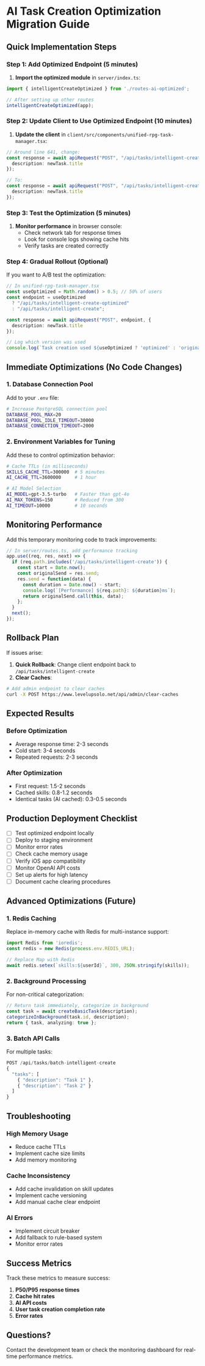 # AI Task Creation Optimization Migration Guide

## Quick Implementation Steps

### Step 1: Add Optimized Endpoint (5 minutes)

1. **Import the optimized module** in `server/index.ts`:
```typescript
import { intelligentCreateOptimized } from './routes-ai-optimized';

// After setting up other routes
intelligentCreateOptimized(app);
```

### Step 2: Update Client to Use Optimized Endpoint (10 minutes)

1. **Update the client** in `client/src/components/unified-rpg-task-manager.tsx`:
```typescript
// Around line 641, change:
const response = await apiRequest("POST", "/api/tasks/intelligent-create", {
  description: newTask.title
});

// To:
const response = await apiRequest("POST", "/api/tasks/intelligent-create-optimized", {
  description: newTask.title
});
```

### Step 3: Test the Optimization (5 minutes)

1. **Monitor performance** in browser console:
   - Check network tab for response times
   - Look for console logs showing cache hits
   - Verify tasks are created correctly

### Step 4: Gradual Rollout (Optional)

If you want to A/B test the optimization:

```typescript
// In unified-rpg-task-manager.tsx
const useOptimized = Math.random() > 0.5; // 50% of users
const endpoint = useOptimized 
  ? "/api/tasks/intelligent-create-optimized"
  : "/api/tasks/intelligent-create";

const response = await apiRequest("POST", endpoint, {
  description: newTask.title
});

// Log which version was used
console.log(`Task creation used ${useOptimized ? 'optimized' : 'original'} endpoint`);
```

## Immediate Optimizations (No Code Changes)

### 1. Database Connection Pool

Add to your `.env` file:
```bash
# Increase PostgreSQL connection pool
DATABASE_POOL_MAX=20
DATABASE_POOL_IDLE_TIMEOUT=30000
DATABASE_CONNECTION_TIMEOUT=2000
```

### 2. Environment Variables for Tuning

Add these to control optimization behavior:
```bash
# Cache TTLs (in milliseconds)
SKILLS_CACHE_TTL=300000  # 5 minutes
AI_CACHE_TTL=3600000     # 1 hour

# AI Model Selection
AI_MODEL=gpt-3.5-turbo   # Faster than gpt-4o
AI_MAX_TOKENS=150        # Reduced from 300
AI_TIMEOUT=10000         # 10 seconds
```

## Monitoring Performance

Add this temporary monitoring code to track improvements:

```typescript
// In server/routes.ts, add performance tracking
app.use((req, res, next) => {
  if (req.path.includes('/api/tasks/intelligent-create')) {
    const start = Date.now();
    const originalSend = res.send;
    res.send = function(data) {
      const duration = Date.now() - start;
      console.log(`[Performance] ${req.path}: ${duration}ms`);
      return originalSend.call(this, data);
    };
  }
  next();
});
```

## Rollback Plan

If issues arise:

1. **Quick Rollback**: Change client endpoint back to `/api/tasks/intelligent-create`
2. **Clear Caches**: 
```bash
# Add admin endpoint to clear caches
curl -X POST https://www.levelupsolo.net/api/admin/clear-caches
```

## Expected Results

### Before Optimization
- Average response time: 2-3 seconds
- Cold start: 3-4 seconds
- Repeated requests: 2-3 seconds

### After Optimization
- First request: 1.5-2 seconds
- Cached skills: 0.8-1.2 seconds
- Identical tasks (AI cached): 0.3-0.5 seconds

## Production Deployment Checklist

- [ ] Test optimized endpoint locally
- [ ] Deploy to staging environment
- [ ] Monitor error rates
- [ ] Check cache memory usage
- [ ] Verify iOS app compatibility
- [ ] Monitor OpenAI API costs
- [ ] Set up alerts for high latency
- [ ] Document cache clearing procedures

## Advanced Optimizations (Future)

### 1. Redis Caching
Replace in-memory cache with Redis for multi-instance support:
```typescript
import Redis from 'ioredis';
const redis = new Redis(process.env.REDIS_URL);

// Replace Map with Redis
await redis.setex(`skills:${userId}`, 300, JSON.stringify(skills));
```

### 2. Background Processing
For non-critical categorization:
```typescript
// Return task immediately, categorize in background
const task = await createBasicTask(description);
categorizeInBackground(task.id, description);
return { task, analyzing: true };
```

### 3. Batch API Calls
For multiple tasks:
```typescript
POST /api/tasks/batch-intelligent-create
{
  "tasks": [
    { "description": "Task 1" },
    { "description": "Task 2" }
  ]
}
```

## Troubleshooting

### High Memory Usage
- Reduce cache TTLs
- Implement cache size limits
- Add memory monitoring

### Cache Inconsistency
- Add cache invalidation on skill updates
- Implement cache versioning
- Add manual cache clear endpoint

### AI Errors
- Implement circuit breaker
- Add fallback to rule-based system
- Monitor error rates

## Success Metrics

Track these metrics to measure success:
1. **P50/P95 response times**
2. **Cache hit rates**
3. **AI API costs**
4. **User task creation completion rate**
5. **Error rates**

## Questions?

Contact the development team or check the monitoring dashboard for real-time performance metrics.